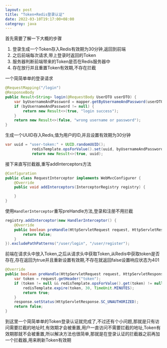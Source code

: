 ```yaml
---
layout: post
title: "Token+Redis登录认证"
date: 2022-03-10T19:17:00+08:00
categroy: java
---
```


首先需要了解一下大概的步骤

1. 登录生成一个Token存入Redis有效期为30分钟,返回到前端
2. 之后前端每次请求,带上登录时返回的Token
3. 服务器判断前端带来的Token是否在Redis服务器中
4. 存在放行并且重置Token有效期,不存在拦截

一个简简单单的登录请求

```java
@RequestMapping("/login")
@ResponseBody
public Result<String> login(@RequestBody UserDTO userDTO) {
    var byUsernameAndPassword = mapper.getByUsernameAndPassword(userDTO.getUsername(), userDTO.getPassword());
    if (byUsernameAndPassword != null) {
        return new Result<>(true, "login success");
    }
    return new Result<>(false, "wrong username or password");
}
```

生成一个UUID存入Redis,值为用户的ID,并且设置有效期为30分钟

```java
var uuid = "user-token:" + UUID.randomUUID();
            redisTemplate.opsForValue().set(uuid, byUsernameAndPassword.getId().toString(), 30, TimeUnit.MINUTES);
            return new Result<>(true, uuid);
```

接下来直写拦截器,重写addInterceptors方法

```java
@Configuration
public class RequestInterceptor implements WebMvcConfigurer {
    @Override
    public void addInterceptors(InterceptorRegistry registry) {

    }
}
```

使用`HandlerInterceptor`重写preHandle方法,登录和注册不用拦截

```java
registry.addInterceptor(new HandlerInterceptor() {
    @Override
    public boolean preHandle(HttpServletRequest request, HttpServletResponse response, Object handler) throws Exception {
        return false;
    }
}).excludePathPatterns("/user/login", "/user/register");
```

前端在请求头中放入Token,之后从请求头中获取Token,从Redis中获取token是否存在,存在返回为true并且重新设置有效期,不存在就返回false设置响应状态为401

```java
@Override
public boolean preHandle(HttpServletRequest request, HttpServletResponse response, Object handler) throws Exception {
    var token = request.getHeader("token");
    if (token != null && redisTemplate.opsForValue().get(token) != null) {
        redisTemplate.expire(token, 30, TimeUnit.MINUTES);
        return true;
    }
    response.setStatus(HttpServletResponse.SC_UNAUTHORIZED);
    return false;
}
```

到这里一个简简单单的Token登录认证就完成了,不过还有个小问题,那就是只有访问需要拦截的地址时,有效期才会被重置,用户一直访问不需要拦截的地址,Token有效期那就不会被重置,所以解决方法也很简单,那就是在登录认证的拦截器之前再加一个拦截器,用来刷新Token有效期
